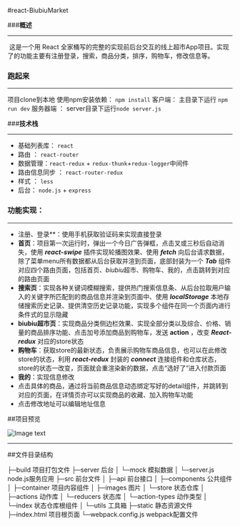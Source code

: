 #react-BiubiuMarket

###**概述**

------

​	这是一个用 React 全家桶写的完整的实现前后台交互的线上超市App项目。实现了的功能主要有注册登录，搜索，商品分类，排序，购物车，修改信息等。

### **跑起来**

------

项目clone到本地
使用npm安装依赖： `npm install`
客户端： 主目录下运行 `npm run dev`
服务器端 ： server目录下运行`node server.js`

###**技术栈**

------

-  基础列表库： `react`
-  路由 ： `react-router`
-  数据管理：`react-redux` + `redux-thunk`+`redux-logger`中间件
-  路由信息同步 ： `react-router-redux`
-  样式 ： `less`
-  后台： `node.js` + `express`


### **功能实现：**

------

- 注册、登录**：使用手机获取验证码来实现直接登录
- **首页**：项目第一次运行时，弹出一个今日广告弹框，点击叉或三秒后自动消失，使用 ***react-swipe*** 插件实现轮播图效果、使用 ***fetch*** 向后台请求数据，除了菜单menu所有数据都从后台获取并渲到页面，底部封装为一个 ***Tab*** 组件对应四个路由页面，包括首页、*biubiu*超市、购物车、我的，点击跳转到对应的路由页面
- **搜索页**：实现各种关键词模糊搜索，提供热门搜索信息条、从后台拉取用户输入的关键字所匹配到的商品信息并渲染到页面中、使用 ***localStorage*** 本地存储搜索历史记录、提供清空历史记录功能，实现多个组件在同一个页面内进行条件式的显示隐藏
- **biubiu超市页**：实现商品分类侧边栏效果、实现全部分类以及综合、价格、销量的商品排序功能、点击加号添加商品到购物车，发送 **action** ，改变 ***React-redux*** 对应的store状态
- **购物车**：获取store的最新状态，负责展示购物车商品信息，也可以在此修改store的状态，利用 ***react-redux*** 封装的 ***connect*** 连接组件和仓库状态，store的状态一改变，页面就会重渲染新的数据，点击“选好了”进入付款页面
- **我的**：实现信息修改
- 点击具体的商品，通过将当前商品信息动态绑定写好的detail组件，并跳转到对应的页面，在详情页亦可以实现商品的收藏、加入购物车功能
- 点击修改地址可以编辑地址信息

##项目预览

![Image text](http://chuantu.biz/t6/158/1511680542x-1404817507.gif)

***
##文件目录结构

├─build 	 					项目打包文件
├─server	  					后台
│  └─mock  				模拟数据
│  └─server.js  			node.js服务应用
├─src							前台文件
│  ├─api						前台接口
│  ├─components  		公共组件
│  ├─container	   		项目内容组件
│  ├─images 				图片
│  └─store					状态仓库
│      ├─actions			动作库
│      └─reducers			状态库
│      └─action-types  动作类型
│      └─index				状态仓库根组件
│  └─utils					工具箱
├─static						静态资源文件
├─index.html				项目根页面
└─webpack.config.js	webpack配置文件




